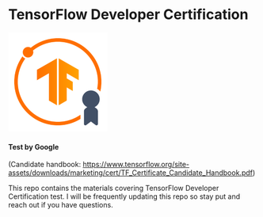 # TensorFlow Developer Certification

<img src = "Basics/TF.png" width = "200" height = "200" >

#### Test by Google

(Candidate handbook: https://www.tensorflow.org/site-assets/downloads/marketing/cert/TF_Certificate_Candidate_Handbook.pdf)

This repo contains the materials covering TensorFlow Developer Certification test. I will be frequently updating this repo so stay put and reach out if you have questions. 


